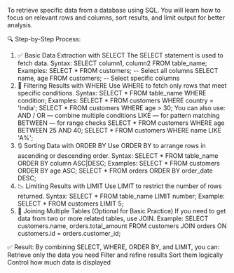 To retrieve specific data from a database using SQL. You will learn how to focus on relevant rows and columns, sort results, and limit output for better analysis.

🔍 Step-by-Step Process:

1. ✅ Basic Data Extraction with SELECT
The SELECT statement is used to fetch data.
Syntax:
SELECT column1, column2 FROM table_name;
Examples:
SELECT * FROM customers;         -- Select all columns
SELECT name, age FROM customers; -- Select specific columns
2. 🔎 Filtering Results with WHERE
Use WHERE to fetch only rows that meet specific conditions.
Syntax:
SELECT * FROM table_name WHERE condition;
Examples:
SELECT * FROM customers WHERE country = 'India';
SELECT * FROM customers WHERE age > 30;
You can also use:
AND / OR — combine multiple conditions
LIKE — for pattern matching
BETWEEN — for range checks
SELECT * FROM customers WHERE age BETWEEN 25 AND 40;
SELECT * FROM customers WHERE name LIKE 'A%';
4. 🔃 Sorting Data with ORDER BY
Use ORDER BY to arrange rows in ascending or descending order.
Syntax:
SELECT * FROM table_name ORDER BY column ASC|DESC;
Examples:
SELECT * FROM customers ORDER BY age ASC;
SELECT * FROM orders ORDER BY order_date DESC;
5. 📉 Limiting Results with LIMIT
Use LIMIT to restrict the number of rows returned.
Syntax:
SELECT * FROM table_name LIMIT number;
Example:
SELECT * FROM customers LIMIT 5;
6. 🔗 Joining Multiple Tables (Optional for Basic Practice)
If you need to get data from two or more related tables, use JOIN.
Example:
SELECT customers.name, orders.total_amount
FROM customers
JOIN orders ON customers.id = orders.customer_id;

✅ Result:
By combining SELECT, WHERE, ORDER BY, and LIMIT, you can:
Retrieve only the data you need
Filter and refine results
Sort them logically
Control how much data is displayed
